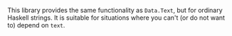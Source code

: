 This library provides the same functionality as `Data.Text`, but for ordinary
Haskell strings.  It is suitable for situations where you can't (or do not want
to) depend on `text`.
